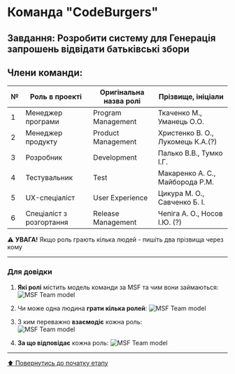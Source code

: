 # Команда "CodeBurgers"

## Завдання: Розробити систему для Генерація запрошень відвідати батьківські збори

## Члени команди:

|№  | Роль в проекті            | Оригінальна назва ролі    | Прізвище, ініціали                |
|---|---------------------------|---------------------------|---------------------------        |
| 1 | Менеджер програми         | Program Management        | Ткаченко М., Уманець О.О.         |
| 2 | Менеджер продукту         | Product Management        | Христенко В. О., Лукомець К.А.(?) |
| 3 | Розробник                 | Development               | Палько В.В., Тумко І.Г.           |
| 4 | Тестувальник              | Test                      | Макаренко А. С., Майборода Р.М.   |
| 5 | UX-спеціаліст             | User Experience           | Цикура М. О., Савченко Б. І.      |
| 6 | Спеціаліст з розгортання  | Release Management        | Чепіга А. О., Носов І.Ю. (?)      |

:warning: **УВАГА!** Якщо роль грають кілька людей - пишіть два прізвища через кому

---
### Для довідки
1. **Які ролі** містить модель команди за MSF та чим вони займаються:
![MSF Team model](/docs/images/resources/MSF%20team%20model.jpg)

2. Чи може одна людина **грати кілька ролей**:
![MSF Team model](/docs/images/resources/MSF%20roles%20combinations.png)

1. З ким переважно **взаємодіє** кожна роль:<br>
![MSF Team model](/docs/images/resources/MSF%20roles%20focus.gif)

1. **За що відповідає** кожна роль:
![MSF Team model](/docs/images/resources/MSF%20roles%20responsibilities.png)

---
[:arrow_up: Повернутись до початку етапу](/docs/1.Envisioning/README.md)
